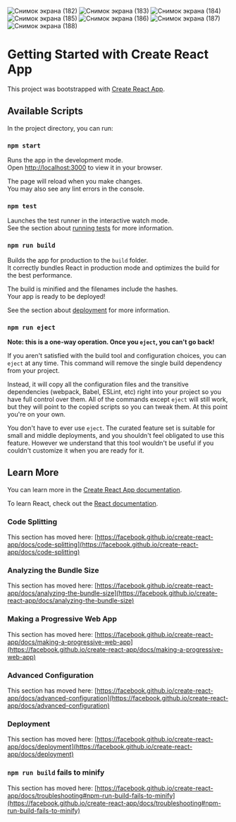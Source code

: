 ![Снимок экрана (182)](https://user-images.githubusercontent.com/79243168/147580492-f3313223-2fea-44a4-a52b-a982c65074f3.png)
![Снимок экрана (183)](https://user-images.githubusercontent.com/79243168/147580493-38be4cc5-1dac-4c5e-8b3b-845086f9f1f9.png)
![Снимок экрана (184)](https://user-images.githubusercontent.com/79243168/150522980-f5ba9d1e-57d2-4d01-882e-f5acb94fd972.png)![Снимок экрана (185)](https://user-images.githubusercontent.com/79243168/150522985-dc36a3fb-f0ca-4d8b-aa26-36ec3a43b6f0.png)
![Снимок экрана (186)](https://user-images.githubusercontent.com/79243168/150522990-bc24351a-21cf-42dd-9225-a0a0509f5558.png)
![Снимок экрана (187)](https://user-images.githubusercontent.com/79243168/150522993-5ece07f3-e3bf-4efd-8640-2f5bdce5163e.png)
![Снимок экрана (188)](https://user-images.githubusercontent.com/79243168/150522998-0777af99-1793-4dbe-b298-979300b8f8cf.png)

# Getting Started with Create React App

This project was bootstrapped with [Create React App](https://github.com/facebook/create-react-app).

## Available Scripts

In the project directory, you can run:

### `npm start`

Runs the app in the development mode.\
Open [http://localhost:3000](http://localhost:3000) to view it in your browser.

The page will reload when you make changes.\
You may also see any lint errors in the console.

### `npm test`

Launches the test runner in the interactive watch mode.\
See the section about [running tests](https://facebook.github.io/create-react-app/docs/running-tests) for more information.

### `npm run build`

Builds the app for production to the `build` folder.\
It correctly bundles React in production mode and optimizes the build for the best performance.

The build is minified and the filenames include the hashes.\
Your app is ready to be deployed!

See the section about [deployment](https://facebook.github.io/create-react-app/docs/deployment) for more information.

### `npm run eject`

**Note: this is a one-way operation. Once you `eject`, you can't go back!**

If you aren't satisfied with the build tool and configuration choices, you can `eject` at any time. This command will remove the single build dependency from your project.

Instead, it will copy all the configuration files and the transitive dependencies (webpack, Babel, ESLint, etc) right into your project so you have full control over them. All of the commands except `eject` will still work, but they will point to the copied scripts so you can tweak them. At this point you're on your own.

You don't have to ever use `eject`. The curated feature set is suitable for small and middle deployments, and you shouldn't feel obligated to use this feature. However we understand that this tool wouldn't be useful if you couldn't customize it when you are ready for it.

## Learn More

You can learn more in the [Create React App documentation](https://facebook.github.io/create-react-app/docs/getting-started).

To learn React, check out the [React documentation](https://reactjs.org/).

### Code Splitting

This section has moved here: [https://facebook.github.io/create-react-app/docs/code-splitting](https://facebook.github.io/create-react-app/docs/code-splitting)

### Analyzing the Bundle Size

This section has moved here: [https://facebook.github.io/create-react-app/docs/analyzing-the-bundle-size](https://facebook.github.io/create-react-app/docs/analyzing-the-bundle-size)

### Making a Progressive Web App

This section has moved here: [https://facebook.github.io/create-react-app/docs/making-a-progressive-web-app](https://facebook.github.io/create-react-app/docs/making-a-progressive-web-app)

### Advanced Configuration

This section has moved here: [https://facebook.github.io/create-react-app/docs/advanced-configuration](https://facebook.github.io/create-react-app/docs/advanced-configuration)

### Deployment

This section has moved here: [https://facebook.github.io/create-react-app/docs/deployment](https://facebook.github.io/create-react-app/docs/deployment)

### `npm run build` fails to minify

This section has moved here: [https://facebook.github.io/create-react-app/docs/troubleshooting#npm-run-build-fails-to-minify](https://facebook.github.io/create-react-app/docs/troubleshooting#npm-run-build-fails-to-minify)
